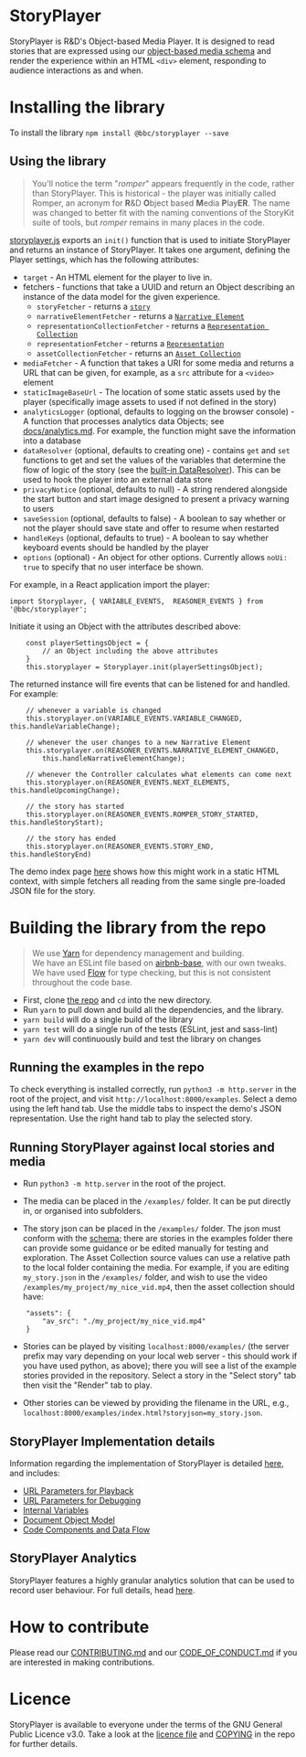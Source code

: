 StoryPlayer
===========

StoryPlayer is R&D's Object-based Media Player.  It is designed to read stories that are expressed using our [object-based media schema](https://github.com/bbc/object-based-media-schema) and render the experience within an HTML `<div>` element, responding to audience interactions as and when.

Installing the library
======================
To install the library
```npm install @bbc/storyplayer --save```

Using the library
-----------------

> You'll notice the term "_romper_" appears frequently in the code, rather than StoryPlayer.  This is historical - the player was initially called Romper, an acronym for **R**&D **O**bject based **M**edia **P**lay**ER**.  The name was changed to better fit with the naming conventions of the StoryKit suite of tools, but _romper_ remains in many places in the code.

[storyplayer.js](src/storyplayer.js) exports an `init()` function that is used to initiate StoryPlayer and returns an instance of StoryPlayer.  It takes one argument, defining the Player settings, which has the following attributes:

* `target` - An HTML element for the player to live in.
* fetchers - functions that take a UUID and return an Object describing an instance of the data model for the given experience.
  - `storyFetcher` - returns a [`story`](https://github.com/bbc/object-based-media-schema/blob/main/docs/SCHEMA.md#story)
  - `narrativeElementFetcher` - returns a [`Narrative Element`](https://github.com/bbc/object-based-media-schema/blob/main/docs/SCHEMA.md#narrative-element)
  - `representationCollectionFetcher` - returns a [`Representation Collection`](https://github.com/bbc/object-based-media-schema/blob/main/docs/SCHEMA.md#representation-collection)
  - `representationFetcher` - returns a [`Representation`](https://github.com/bbc/object-based-media-schema/blob/main/docs/SCHEMA.md#representation)
  - `assetCollectionFetcher` - returns an [`Asset Collection`](https://github.com/bbc/object-based-media-schema/blob/main/docs/SCHEMA.md#asset-collection)
* `mediaFetcher`  - A function that takes a URI for some media and returns a URL that can be given, for example, as a `src` attribute for a `<video>` element
* `staticImageBaseUrl` - The location of some static assets used by the player (specifically image assets to used if not defined in the story)
* `analyticsLogger` (optional, defaults to logging on the browser console) - A function that processes analytics data Objects; see [docs/analytics.md](https://github.com/bbc/object-based-media-schema/blob/main/docs/analytics.md).  For example, the function might save the information into a database
* `dataResolver` (optional, defaults to creating one) - contains `get` and `set` functions to get and set the values of the variables that determine the flow of logic of the story (see the [built-in DataResolver](https://github.com/bbc/object-based-media-schema/blob/main/docs/resolvers/ObjectDataResolver.js)).  This can be used to hook the player into an external data store
* `privacyNotice` (optional, defaults to null) - A string rendered alongside the start button and start image designed to present a privacy warning to users
* `saveSession` (optional, defaults to false) - A boolean to say whether or not the player should save state and offer to resume when restarted
* `handleKeys` (optional, defaults to true) - A boolean to say whether keyboard events should be handled by the player
* `options` (optional) - An object for other options.  Currently allows `noUi: true` to specify that no user interface be shown.

For example, in a React application import the player:

```
import Storyplayer, { VARIABLE_EVENTS,  REASONER_EVENTS } from '@bbc/storyplayer';
```

Initiate it using an Object with the attributes described above:
```
    const playerSettingsObject = {
        // an Object including the above attributes
    }
    this.storyplayer = Storyplayer.init(playerSettingsObject);
```

The returned instance will fire events that can be listened for and handled.  For example:

```
    // whenever a variable is changed
    this.storyplayer.on(VARIABLE_EVENTS.VARIABLE_CHANGED, this.handleVariableChange);

    // whenever the user changes to a new Narrative Element
    this.storyplayer.on(REASONER_EVENTS.NARRATIVE_ELEMENT_CHANGED,
        this.handleNarrativeElementChange);

    // whenever the Controller calculates what elements can come next
    this.storyplayer.on(REASONER_EVENTS.NEXT_ELEMENTS, this.handleUpcomingChange);

    // the story has started
    this.storyplayer.on(REASONER_EVENTS.ROMPER_STORY_STARTED, this.handleStoryStart);

    // the story has ended
    this.storyplayer.on(REASONER_EVENTS.STORY_END, this.handleStoryEnd)
```

The demo index page [here](https://github.com/bbc/storyplayer/blob/main/examples/index.html) shows how this might work in a static HTML context, with simple fetchers all reading from the same single pre-loaded JSON file for the story.

Building the library from the repo
==================================

> We use [Yarn](https://classic.yarnpkg.com/en) for dependency management and building.\
> We have an ESLint file based on [airbnb-base](https://www.npmjs.com/package/eslint-config-airbnb-base), with our own tweaks.\
> We have used [Flow](https://flow.org) for type checking, but this is not consistent throughout the code base.

* First, clone [the repo](https://github.com/bbc/storyplayer) and ```cd``` into the new directory.
* Run `yarn` to pull down and build all the dependencies, and the library.
* `yarn build` will do a single build of the library
* `yarn test` will do a single run of the tests (ESLint, jest and sass-lint)
* `yarn dev` will continuously build and test the library on changes

Running the examples in the repo
--------------------------------

To check everything is installed correctly, run `python3 -m http.server` in the root of the project, and visit `http://localhost:8000/examples`.
Select a demo using the left hand tab. Use the middle tabs to inspect the demo's JSON representation. Use the right hand tab to play the selected story.

Running StoryPlayer against local stories and media
---------------------------------------------------

* Run `python3 -m http.server` in the root of the project.

* The media can be placed in the `/examples/` folder.  It can be put directly in, or organised into subfolders.

* The story json can be placed in the `/examples/` folder.  The json must conform with the [schema](https://github.com/bbc/object-based-media-schema); there are stories in the examples folder there can provide some guidance or be edited manually for testing and exploration.   The Asset Collection source values can use a relative path to the local folder containing the media.  For example, if you are editing `my_story.json` in the `/examples/` folder, and wish to use the video `/examples/my_project/my_nice_vid.mp4`, then the asset collection should have:

```
    "assets": {
        "av_src": "./my_project/my_nice_vid.mp4"
    }
```

* Stories can be played by visiting `localhost:8000/examples/` (the server prefix may vary depending on your local web server - this should work if you have used python, as above); there you will see a list of the example stories provided in the repository.  Select a story in the "Select story" tab then visit the "Render" tab to play.

* Other stories can be viewed by providing the filename in the URL, e.g.,  `localhost:8000/examples/index.html?storyjson=my_story.json`.

StoryPlayer Implementation details
----------------------------------
Information regarding the implementation of StoryPlayer is detailed [here](https://github.com/bbc/storyplayer/blob/main/docs/implementation.md), and includes:
* [URL Parameters for Playback](https://github.com/bbc/storyplayer/blob/main/docs/implementation.md#url-parameters-for-playback)
* [URL Parameters for Debugging](https://github.com/bbc/storyplayer/blob/main/docs/implementation.md#url-parameters-for-debugging)
* [Internal Variables](https://github.com/bbc/storyplayer/blob/main/docs/implementation.md#internal-variables)
* [Document Object Model](https://github.com/bbc/storyplayer/blob/main/docs/implementation.md#document-object-model)
* [Code Components and Data Flow](https://github.com/bbc/storyplayer/blob/main/docs/implementation.md#code-components-and-data-flow)

StoryPlayer Analytics
---------------------
StoryPlayer features a highly granular analytics solution that can be used to record user behaviour. For full details, head [here](https://github.com/bbc/storyplayer/blob/main/docs/analytics.md).

How to contribute
=================

Please read our [CONTRIBUTING.md](https://github.com/bbc/storyplayer/blob/main/.github/CONTRIBUTING.md) and our [CODE_OF_CONDUCT.md](https://github.com/bbc/storyplayer/blob/main/.github/CODE_OF_CONDUCT.md) if you are interested in making contributions.

Licence
=======

StoryPlayer is available to everyone under the terms of the GNU General Public Licence v3.0. Take a look at the [licence file](https://github.com/bbc/storyplayer/blob/main/LICENCE) and [COPYING](https://github.com/bbc/storyplayer/blob/main/COPYING) in the repo for further details.

